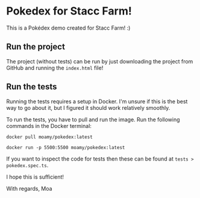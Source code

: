 # Pokedex for Stacc Farm!
This is a Pokédex demo created for Stacc Farm! :) 


## Run the project
The project (without tests) can be run by just downloading the project from GitHub and running the `index.html` file!

## Run the tests
Running the tests requires a setup in Docker. I'm unsure if this is the best way to go about it, but I figured it should work relatively smoothly.

To run the tests, you have to pull and run the image. Run the following commands in the Docker terminal:

```
docker pull moamy/pokedex:latest
```

```
docker run -p 5500:5500 moamy/pokedex:latest
```

If you want to inspect the code for tests then these can be found at `tests > pokedex.spec.ts`. 

I hope this is sufficient! 

With regards, 
Moa